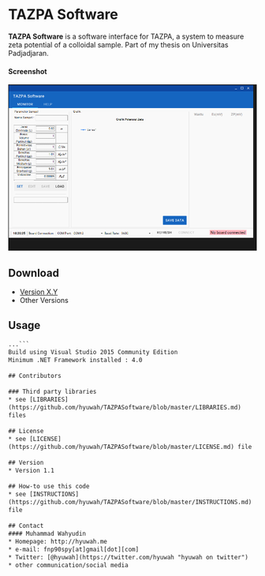 TAZPA Software
======
**TAZPA Software** is a software interface for TAZPA, a system to measure zeta potential of a colloidal sample. Part of my thesis on Universitas Padjadjaran.

#### Screenshot
![Screenshot software](https://raw.githubusercontent.com/hyuwah/TAZPASoftware/master/assets/materialTAZPA.gif "software preview")

## Download
* [Version X.Y](https://github.com/hyuwah/TAZPASoftware/archive/master.zip)
* Other Versions

## Usage
```$ git clone https://github.com/hyuwah/TAZPASoftware.git
...```
Build using Visual Studio 2015 Community Edition
Minimum .NET Framework installed : 4.0

## Contributors

### Third party libraries
* see [LIBRARIES](https://github.com/hyuwah/TAZPASoftware/blob/master/LIBRARIES.md) files

## License 
* see [LICENSE](https://github.com/hyuwah/TAZPASoftware/blob/master/LICENSE.md) file

## Version 
* Version 1.1

## How-to use this code
* see [INSTRUCTIONS](https://github.com/hyuwah/TAZPASoftware/blob/master/INSTRUCTIONS.md) file

## Contact
#### Muhammad Wahyudin
* Homepage: http://hyuwah.me
* e-mail: fnp90spy[at]gmail[dot][com]
* Twitter: [@hyuwah](https://twitter.com/hyuwah "hyuwah on twitter")
* other communication/social media